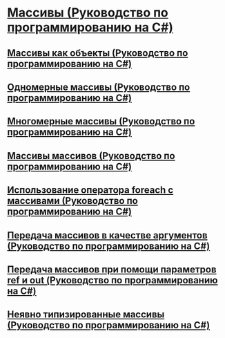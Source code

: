 # [Массивы (Руководство по программированию на C#)](index.md)
## [Массивы как объекты (Руководство по программированию на C#)](arrays-as-objects.md)
## [Одномерные массивы (Руководство по программированию на C#)](single-dimensional-arrays.md)
## [Многомерные массивы (Руководство по программированию на C#)](multidimensional-arrays.md)
## [Массивы массивов (Руководство по программированию на C#)](jagged-arrays.md)
## [Использование оператора foreach с массивами (Руководство по программированию на C#)](using-foreach-with-arrays.md)
## [Передача массивов в качестве аргументов (Руководство по программированию на C#)](passing-arrays-as-arguments.md)
## [Передача массивов при помощи параметров ref и out (Руководство по программированию на C#)](passing-arrays-using-ref-and-out.md)
## [Неявно типизированные массивы (Руководство по программированию на C#)](implicitly-typed-arrays.md)

